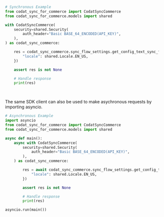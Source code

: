 <!-- Start SDK Example Usage [usage] -->
```python
# Synchronous Example
from codat_sync_for_commerce import CodatSyncCommerce
from codat_sync_for_commerce.models import shared

with CodatSyncCommerce(
    security=shared.Security(
        auth_header="Basic BASE_64_ENCODED(API_KEY)",
    ),
) as codat_sync_commerce:

    res = codat_sync_commerce.sync_flow_settings.get_config_text_sync_flow(request={
        "locale": shared.Locale.EN_US,
    })

    assert res is not None

    # Handle response
    print(res)
```

</br>

The same SDK client can also be used to make asychronous requests by importing asyncio.
```python
# Asynchronous Example
import asyncio
from codat_sync_for_commerce import CodatSyncCommerce
from codat_sync_for_commerce.models import shared

async def main():
    async with CodatSyncCommerce(
        security=shared.Security(
            auth_header="Basic BASE_64_ENCODED(API_KEY)",
        ),
    ) as codat_sync_commerce:

        res = await codat_sync_commerce.sync_flow_settings.get_config_text_sync_flow_async(request={
            "locale": shared.Locale.EN_US,
        })

        assert res is not None

        # Handle response
        print(res)

asyncio.run(main())
```
<!-- End SDK Example Usage [usage] -->